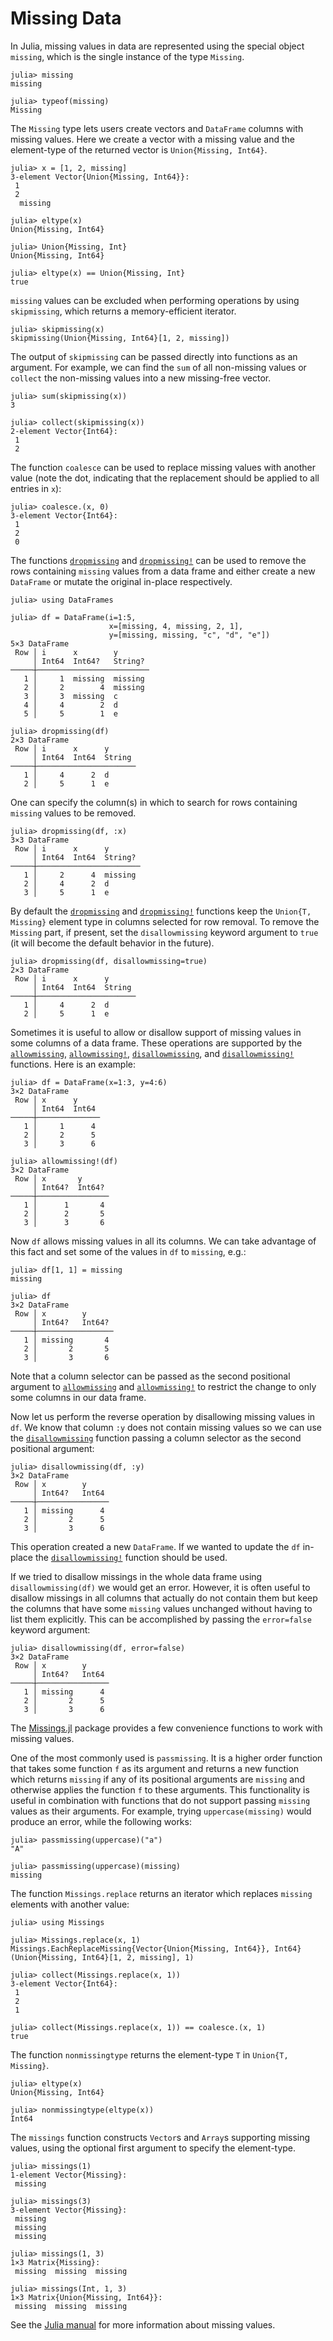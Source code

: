 # Missing Data

In Julia, missing values in data are represented using the special object
`missing`, which is the single instance of the type `Missing`.

```jldoctest
julia> missing
missing

julia> typeof(missing)
Missing
```

The `Missing` type lets users create vectors and `DataFrame` columns with
missing values. Here we create a vector with a missing value and the
element-type of the returned vector is `Union{Missing, Int64}`.

```jldoctest missings
julia> x = [1, 2, missing]
3-element Vector{Union{Missing, Int64}}:
 1
 2
  missing

julia> eltype(x)
Union{Missing, Int64}

julia> Union{Missing, Int}
Union{Missing, Int64}

julia> eltype(x) == Union{Missing, Int}
true
```

`missing` values can be excluded when performing operations by using
`skipmissing`, which returns a memory-efficient iterator.

```jldoctest missings
julia> skipmissing(x)
skipmissing(Union{Missing, Int64}[1, 2, missing])
```

The output of `skipmissing` can be passed directly into functions as an
argument. For example, we can find the `sum` of all non-missing values or
`collect` the non-missing values into a new missing-free vector.

```jldoctest missings
julia> sum(skipmissing(x))
3

julia> collect(skipmissing(x))
2-element Vector{Int64}:
 1
 2
```

The function `coalesce` can be used to replace missing values with another value
(note the dot, indicating that the replacement should be applied to all entries
in `x`):

```jldoctest missings
julia> coalesce.(x, 0)
3-element Vector{Int64}:
 1
 2
 0
```

The functions [`dropmissing`](@ref) and [`dropmissing!`](@ref) can be used to
remove the rows containing `missing` values from a data frame and either create
a new `DataFrame` or mutate the original in-place respectively.

```jldoctest missings
julia> using DataFrames

julia> df = DataFrame(i=1:5,
                      x=[missing, 4, missing, 2, 1],
                      y=[missing, missing, "c", "d", "e"])
5×3 DataFrame
 Row │ i      x        y
     │ Int64  Int64?   String?
─────┼─────────────────────────
   1 │     1  missing  missing
   2 │     2        4  missing
   3 │     3  missing  c
   4 │     4        2  d
   5 │     5        1  e

julia> dropmissing(df)
2×3 DataFrame
 Row │ i      x      y
     │ Int64  Int64  String
─────┼──────────────────────
   1 │     4      2  d
   2 │     5      1  e
```

One can specify the column(s) in which to search for rows containing `missing`
values to be removed.

```jldoctest missings
julia> dropmissing(df, :x)
3×3 DataFrame
 Row │ i      x      y
     │ Int64  Int64  String?
─────┼───────────────────────
   1 │     2      4  missing
   2 │     4      2  d
   3 │     5      1  e
```

By default the [`dropmissing`](@ref) and [`dropmissing!`](@ref) functions keep
the `Union{T, Missing}` element type in columns selected for row removal. To
remove the `Missing` part, if present, set the `disallowmissing` keyword
argument to `true` (it will become the default behavior in the future).

```jldoctest missings
julia> dropmissing(df, disallowmissing=true)
2×3 DataFrame
 Row │ i      x      y
     │ Int64  Int64  String
─────┼──────────────────────
   1 │     4      2  d
   2 │     5      1  e
```

Sometimes it is useful to allow or disallow support of missing values in some
columns of a data frame. These operations are supported by the
[`allowmissing`](@ref), [`allowmissing!`](@ref), [`disallowmissing`](@ref), and
[`disallowmissing!`](@ref) functions. Here is an example:

```jldoctest missings
julia> df = DataFrame(x=1:3, y=4:6)
3×2 DataFrame
 Row │ x      y
     │ Int64  Int64
─────┼──────────────
   1 │     1      4
   2 │     2      5
   3 │     3      6

julia> allowmissing!(df)
3×2 DataFrame
 Row │ x       y
     │ Int64?  Int64?
─────┼────────────────
   1 │      1       4
   2 │      2       5
   3 │      3       6
```

Now `df` allows missing values in all its columns. We can take advantage of this
fact and set some of the values in `df` to `missing`, e.g.:

```jldoctest missings
julia> df[1, 1] = missing
missing

julia> df
3×2 DataFrame
 Row │ x        y
     │ Int64?   Int64?
─────┼─────────────────
   1 │ missing       4
   2 │       2       5
   3 │       3       6
```

Note that a column selector can be passed as the second positional argument to
[`allowmissing`](@ref) and [`allowmissing!`](@ref) to restrict the change to
only some columns in our data frame.

Now let us perform the reverse operation by disallowing missing values in `df`. We
know that column `:y` does not contain missing values so we can use the
[`disallowmissing`](@ref) function passing a column selector as the second
positional argument:

```jldoctest missings
julia> disallowmissing(df, :y)
3×2 DataFrame
 Row │ x        y
     │ Int64?   Int64
─────┼────────────────
   1 │ missing      4
   2 │       2      5
   3 │       3      6
```

This operation created a new `DataFrame`. If we wanted to update the `df`
in-place the [`disallowmissing!`](@ref) function should be used.

If we tried to disallow missings in the whole data frame using
`disallowmissing(df)` we would get an error. However, it is often useful to
disallow missings in all columns that actually do not contain them but keep the
columns that have some `missing` values unchanged without having to list them
explicitly. This can be accomplished by passing the `error=false` keyword argument:

```jldoctest missings
julia> disallowmissing(df, error=false)
3×2 DataFrame
 Row │ x        y
     │ Int64?   Int64
─────┼────────────────
   1 │ missing      4
   2 │       2      5
   3 │       3      6
```

The [Missings.jl](https://github.com/JuliaData/Missings.jl) package provides a
few convenience functions to work with missing values.

One of the most commonly used is `passmissing`. It is a higher order function
that takes some function `f` as its argument and returns a new function
which returns `missing` if any of its positional arguments are `missing`
and otherwise applies the function `f` to these arguments. This functionality
is useful in combination with functions that do not support passing `missing`
values as their arguments. For example, trying `uppercase(missing)` would
produce an error, while the following works:

```jldoctest missings
julia> passmissing(uppercase)("a")
"A"

julia> passmissing(uppercase)(missing)
missing
```

The function `Missings.replace` returns an iterator which replaces `missing`
elements with another value:

```jldoctest missings
julia> using Missings

julia> Missings.replace(x, 1)
Missings.EachReplaceMissing{Vector{Union{Missing, Int64}}, Int64}(Union{Missing, Int64}[1, 2, missing], 1)

julia> collect(Missings.replace(x, 1))
3-element Vector{Int64}:
 1
 2
 1

julia> collect(Missings.replace(x, 1)) == coalesce.(x, 1)
true
```

The function `nonmissingtype` returns the element-type `T` in `Union{T, Missing}`.

```jldoctest missings
julia> eltype(x)
Union{Missing, Int64}

julia> nonmissingtype(eltype(x))
Int64
```

The `missings` function constructs `Vector`s and `Array`s supporting missing
values, using the optional first argument to specify the element-type.

```jldoctest missings
julia> missings(1)
1-element Vector{Missing}:
 missing

julia> missings(3)
3-element Vector{Missing}:
 missing
 missing
 missing

julia> missings(1, 3)
1×3 Matrix{Missing}:
 missing  missing  missing

julia> missings(Int, 1, 3)
1×3 Matrix{Union{Missing, Int64}}:
 missing  missing  missing
```

See the [Julia manual](https://docs.julialang.org/en/v1/manual/missing/) for
more information about missing values.
